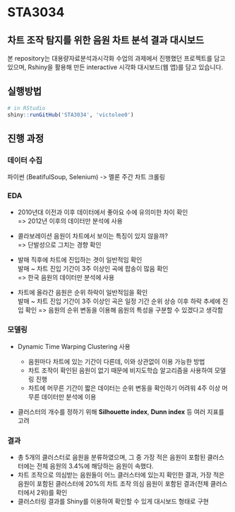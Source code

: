 # STA3034
## 차트 조작 탐지를 위한 음원 차트 분석 결과 대시보드
본 repository는 대용량자료분석과시각화 수업의 과제에서 진행했던 프로젝트를 담고 있으며, Rshiny을 활용해 만든 interactive 시각화 대시보드(웹 앱)를 담고 있습니다.  

## 실행방법
```R
# in RStudio
shiny::runGitHub('STA3034', 'victolee0')
```
## 진행 과정

### 데이터 수집
파이썬 (BeatifulSoup, Selenium) -> 멜론 주간 차트 크롤링  

### EDA
* 2010년대 이전과 이후 데이터에서 좋아요 수에 유의미한 차이 확인  
 => 2012년 이후의 데이터만 분석에 사용  
* 콜라보레이션 음원이 차트에서 보이는 특징이 있지 않을까?  
 => 단발성으로 그치는 경향 확인
* 발매 직후에 차트에 진입하는 겻이 일반적임 확인  
 발매 ~ 차트 진입 기간이 3주 이상인 곡에 팝송이 많음 확인  
 => 한국 음원의 데이터만 분석에 사용
 
* 차트에 올라간 음원은 순위 하락이 일반적임을 확인  
 발매 ~ 차트 진입 기간이 3주 이상인 곡은 일정 기간 순위 상승 이후 하락 추세에 진입 확인
 => 음원의 순위 변동을 이용해 음원의 특성을 구분할 수 있겠다고 생각함
 
 ### 모델링  
 
 * Dynamic Time Warping Clustering 사용  
    - 음원마다 차트에 있는 기간이 다른데, 이와 상관없이 이용 가능한 방법  
    - 차트 조작이 확인된 음원이 없기 때문에 비지도학습 알고리즘을 사용하여 모델링 진행  
    - 차트에 머무른 기간이 짧은 데이터는 순위 변동을 확인하기 어려워 4주 이상 머무른 데이터만 분석에 이용
  
 * 클러스터의 개수를 정하기 위해 **Silhouette index**, **Dunn index** 등 여러 지표를 고려
 
 
### 결과
- 총 5개의 클러스터로 음원을 분류하였으며, 그 중 가장 적은 음원이 포함된 클러스터에는 전체 음원의 3.4%에 해당하는 음원이 속했다.  
- 차트 조작으로 의심받는 음원들이 어느 클러스터에 있는지 확인한 결과, 가장 적은 음원이 포함된 클러스터에 20%의 차트 조작 의심 음원이 포함된 결과(전체 클러스터에서 2위)를 확인
- 클러스터링 결과를 Shiny를 이용하여 확인할 수 있게 대시보드 형태로 구현
